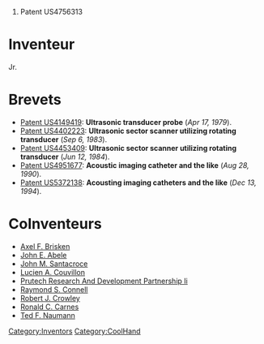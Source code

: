 1.  Patent US4756313

Inventeur
=========

Jr.

Brevets
=======

-   [Patent US4149419](Patent_US4149419 "wikilink"): **Ultrasonic
    transducer probe** (*Apr 17, 1979*).
-   [Patent US4402223](Patent_US4402223 "wikilink"): **Ultrasonic sector
    scanner utilizing rotating transducer** (*Sep 6, 1983*).
-   [Patent US4453409](Patent_US4453409 "wikilink"): **Ultrasonic sector
    scanner utilizing rotating transducer** (*Jun 12, 1984*).
-   [Patent US4951677](Patent_US4951677 "wikilink"): **Acoustic imaging
    catheter and the like** (*Aug 28, 1990*).
-   [Patent US5372138](Patent_US5372138 "wikilink"): **Acousting imaging
    catheters and the like** (*Dec 13, 1994*).

CoInventeurs
============

-   [Axel F. Brisken](Axel_F._Brisken "wikilink")
-   [John E. Abele](John_E._Abele "wikilink")
-   [John M. Santacroce](John_M._Santacroce "wikilink")
-   [Lucien A. Couvillon](Lucien_A._Couvillon "wikilink")
-   [Prutech Research And Development Partnership
    Ii](Prutech_Research_And_Development_Partnership_Ii "wikilink")
-   [Raymond S. Connell](Raymond_S._Connell "wikilink")
-   [Robert J. Crowley](Robert_J._Crowley "wikilink")
-   [Ronald C. Carnes](Ronald_C._Carnes "wikilink")
-   [Ted F. Naumann](Ted_F._Naumann "wikilink")

<Category:Inventors> <Category:CoolHand>
